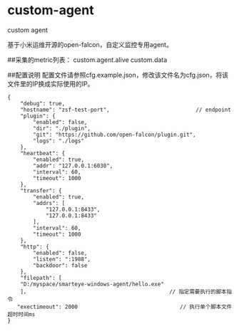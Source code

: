 # custom-agent
custom agent 

基于小米运维开源的open-falcon，自定义监控专用agent。

##采集的metric列表：
  custom.agent.alive
  custom.data
  
##配置说明
配置文件请参照cfg.example.json，修改该文件名为cfg.json，将该文件里的IP换成实际使用的IP。
```
{
    "debug": true,
    "hostname": "zsf-test-port",                           // endpoint
    "plugin": {
        "enabled": false,
        "dir": "./plugin",
        "git": "https://github.com/open-falcon/plugin.git",
        "logs": "./logs"
    },
    "heartbeat": {
        "enabled": true,
        "addr": "127.0.0.1:6030",
        "interval": 60,
        "timeout": 1000
    },
    "transfer": {
        "enabled": true,
        "addrs": [
            "127.0.0.1:8433",
            "127.0.0.1:8433"
        ],
        "interval": 60,
        "timeout": 1000
    },
    "http": {
        "enabled": false,
        "listen": ":1988",
        "backdoor": false
    },
    "filepath": [
    "D:/myspace/smarteye-windows-agent/hello.exe"
    ]，                                            // 指定需要执行的脚本指令
   "exectimeout": 2000                                // 执行单个脚本文件超时时间ms
}
```

